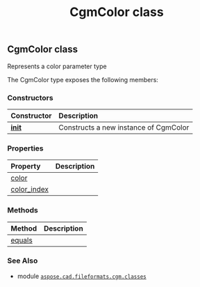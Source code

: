 ﻿---
title: CgmColor class
second_title: Aspose.CAD for Python via .NET API References
description: 
type: docs
weight: 20
url: /python-net/aspose.cad.fileformats.cgm.classes/cgmcolor/
is_root: false
---

## CgmColor class

Represents a color parameter type



The CgmColor type exposes the following members:

### Constructors
| Constructor | Description |
| :- | :- |
| [__init__](/cad/python-net/aspose.cad.fileformats.cgm.classes/cgmcolor/__init__/#) | Constructs a new instance of CgmColor |


### Properties
| Property | Description |
| :- | :- |
| [color](/cad/python-net/aspose.cad.fileformats.cgm.classes/cgmcolor/color) |  |
| [color_index](/cad/python-net/aspose.cad.fileformats.cgm.classes/cgmcolor/color_index) |  |


### Methods
| Method | Description |
| :- | :- |
| [equals](/cad/python-net/aspose.cad.fileformats.cgm.classes/cgmcolor/equals/#aspose.cad.fileformats.cgm.classes.CgmColor) |  |



### See Also
* module [`aspose.cad.fileformats.cgm.classes`](..)
